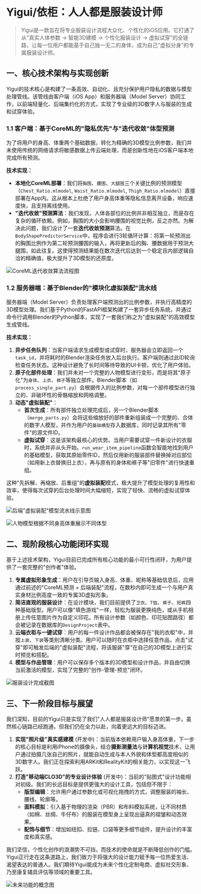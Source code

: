 # Yigui/依柜：人人都是服装设计师

> Yigui是一款旨在将专业服装设计流程大众化、个性化的iOS应用。它打通了从"真实人体参数 → 智能3D建模 → 个性化服装设计 → 虚拟试穿"的全链路，让每一位用户都能基于自己独一无二的身体，成为自己"虚拟分身"的专属服装设计师。

## 一、核心技术架构与实现创新

Yigui的技术核心是构建了一条高效、自动化、且充分保护用户隐私的数据与模型处理管线。该管线由客户端（iOS App）和服务器端（Model Server）协同工作，以前端轻量化、后端集约化的方式，实现了专业级的3D数字人与服装的生成和试穿体验。

### 1.1 客户端：基于CoreML的"隐私优先"与"迭代收敛"体型预测

为了将用户的身高、体重两个基础数据，转化为精确的3D模型比例参数，我们并未使用传统的网络请求将敏感数据上传云端处理，而是创新性地在iOS客户端本地完成所有预测。

**技术实现：**
- **本地化CoreML部署**：我们将`胸围`、`腰围`、`大腿围`三个关键比例的预测模型（`Chest_Ratio.mlmodel`, `Waist_Ratio.mlmodel`, `Thigh_Ratio.mlmodel`）直接部署在App内。这从根本上杜绝了用户身高体重等隐私信息离开设备，响应速度快，且支持离线使用。
- **"迭代收敛"预测算法**：我们发现，人体各部位的比例并非相互独立，而是存在复杂的循环依赖。例如，胸围的大小会影响腰围的视觉比例，反之亦然。为解决此问题，我们设计了一套**迭代收敛预测**算法。在`BodyShapePredictorService`中，程序会进行3轮循环计算：将第一轮预测出的胸围比例作为第二轮预测腰围的输入，再将更新后的胸、腰数据用于预测大腿围，如此往复。这使得预测结果能在数次迭代后达到一个稳定且内部逻辑自洽的精确值，极大提升了3D模型的还原度。

![CoreML迭代收敛算法流程图](./assets/logo.png)

### 1.2 服务器端：基于Blender的"模块化虚拟装配"流水线

服务器端（Model Server）负责处理客户端预测出的比例参数，并执行高精度的3D模型处理。我们基于Python的FastAPI框架构建了一套异步任务系统，并通过命令行调用Blender的Python脚本，实现了一套我们称之为"虚拟装配"的高效模型生成管线。

**技术实现：**
1.  **异步任务队列**：当客户端请求生成模型或试穿时，服务器会立即返回一个`task_id`，并将耗时的Blender渲染任务放入后台执行。客户端则通过此ID轮询检查任务状态。这种设计避免了长时间等待导致的UI卡顿，优化了用户体验。
2.  **原子化部件处理**：我们并未对一个完整的人物模型进行变形，而是将其"原子化"为`身体`、`上衣`、`裤子`等独立部件。Blender脚本（如`process_single_part.py`）会根据传入的比例参数，对每一个部件模型进行独立的、非破坏性的骨骼缩放和网格调整。
3.  **动态"虚拟装配"**：
    - **首次生成**：所有部件独立处理完成后，另一个Blender脚本（`merge_parts.py`）会将这些缩放好的部件重新组装成一个完整的、合体的数字人模型，并作为用户的`基础模型`存入数据库，同时记录其所有"零件"的源文件ID。
    - **虚拟试穿**：这是该架构最核心的优势。当用户需要试穿一件新设计的衣服时，系统并非从头开始。`run_wear_item_pipeline`函数会智能地找到用户的基础模型，获取其原始零件ID，然后仅用新的服装部件替换掉对应部位（如用新上衣替换旧上衣），再与原有的身体和裤子等"旧零件"进行快速重组。

这种"先拆解、再缩放、后重组"的**虚拟装配**模式，极大提升了模型处理的复用性和效率，使得每次试穿的后台处理时间大幅缩短，实现了轻快、流畅的虚拟试穿体验。

![后端"虚拟装配"模型流水线示意图](./assets/logo.png)

![人物模型根据不同身高体重展示不同体型](./assets/logo.png)

## 二、现阶段核心功能闭环实现

基于上述技术架构，Yigui目前已完成所有核心功能的最小可行性闭环，为用户提供了一套完整的"创作者"体验。

1.  **专属虚拟形象生成**：用户在引导页输入身高、体重、昵称等基础信息后，应用通过前述的"CoreML预测 + 后端装配"流程，在数秒内即可生成一个与用户真实身材比例高度一致的专属3D虚拟形象。
2.  **简洁直观的服装设计**：在设计模块，我们目前提供了`卫衣`、`T恤`、`裤子`、`短裤`四种基础版型。用户可以像"填色游戏"一样，轻松为服装更换纯色，或从手机相册上传任意图片作为自定义印花。所有设计参数（如颜色、印花贴图路径）都会被记录在数据库的`DesignProject`表中。
3.  **云端衣柜与一键试穿**：用户的每一件设计作品都会被保存在"我的衣柜"中，并按`上装`、`下装`等类别清晰分类。用户可以随时在衣柜中选择任意作品，点击"试穿"即可触发后端的"虚拟装配"流程，将该服装"穿"在自己的3D模型上进行实时预览和搭配。
4.  **模型与作品管理**：用户可以保存多个版本的3D模型和设计作品，并自由切换当前激活的模型，实现了完整的"创作-管理-预览"闭环。

![服装设计完成截图](./assets/logo.png)

## 三、下一阶段目标与展望

我们深知，目前的Yigui只是实现了我们"人人都是服装设计师"愿景的第一步。虽然核心链路已经跑通，但我们仍在全力以赴，向着更远大的目标迈进。

1.  **实现"照片级"真实感建模** (开发中)：当前版本依赖用户输入身高体重，下一步的核心目标是利用iPhone的摄像头，结合**摄影测量法**与**计算机视觉**技术，让用户通过拍摄几张自己的照片，就能自动生成与本人外貌和体型都高度相似的3D数字人。我们正在探索利用ARKit和RealityKit的相关能力，以实现这一飞跃。
2.  **打造"移动端CLO3D"的专业设计体验** (开发中)：当前的"贴图式"设计功能相对初级。我们的长远目标是提供更强大的设计工具，包括但不限于：
    - **版型编辑**：允许用户通过参数化或可视化拖拽的方式，调整服装的袖长、腰线、轮廓等。
    - **面料模拟**：引入基于物理的渲染（PBR）和布料模拟系统，让不同材质（如棉、丝绸、牛仔布）的服装在模型身上呈现出逼真的褶皱和动态效果。
    - **配饰与细节**：增加如纽扣、拉链、口袋等更多细节组件，提升设计的丰富度和真实感。

我们坚信，个性化创作的浪潮势不可挡，而技术的使命就是不断降低创作的门槛。Yigui正行走在这条道路上，我们致力于将强大的设计能力赋予每一位热爱生活、渴望表达的普通人。我们期待Yigui能成为未来个性化定制电商、虚拟社交形象、乃至康复辅具评估等领域的重要工具。

![未来功能的概念图](./assets/logo.png)
